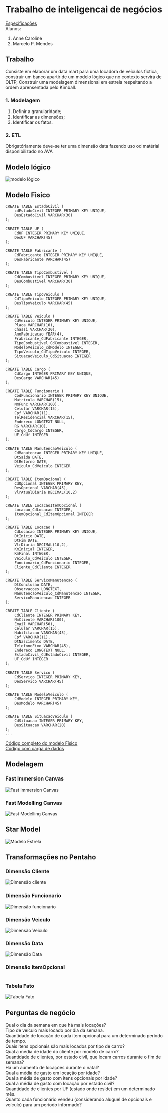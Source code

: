 # Trabalho de inteligencai de negócios

[Especificações](./IN-Primeirotrabalho.pdf)  
Alunos: 
1. Anne Caroline  
2. Marcelo P. Mendes 
## Trabalho
Consiste em elaborar um data mart para uma locadora de veículos fictica, construir um banco apartir de um modelo lógico que no contexto servirá de OLTP, Construir uma modelagem dimensional em estrela respeitando a ordem aprensentada pelo Kimball.
### 1. Modelagem
1. Definir a granularidade;
2. Identificar as dimensões;
3. Identificar os fatos.

### 2. ETL
Obrigatóriamente deve-se ter uma dimensão data fazendo uso od matérial disponibilizado no AVA


## Modelo lógico 
![modelo lógico](./Trabalho_IN.png)
## Modelo Fisico
```
CREATE TABLE EstadoCivil (
    cdEstadoCivil INTEGER PRIMARY KEY UNIQUE,
    DesEstadoCivil VARCHAR(30)
);

CREATE TABLE UF (
    CdUF INTEGER PRIMARY KEY UNIQUE,
    DesUF VARCHAR(45)
);

CREATE TABLE Fabricante (
    CdFabricante INTEGER PRIMARY KEY UNIQUE,
    DesFabricante VARCHAR(45)
);

CREATE TABLE TipoCombustivel (
    CdCombustivel INTEGER PRIMARY KEY UNIQUE,
    DesCombustivel VARCHAR(30)
);

CREATE TABLE TipoVeiculo (
    CdTipoVeiculo INTEGER PRIMARY KEY UNIQUE,
    DesTipoVeiculo VARCHAR(45)
);

CREATE TABLE Veiculo (
    CdVeiculo INTEGER PRIMARY KEY UNIQUE,
    Placa VARCHAR(10),
    Chassi VARCHAR(20),
    AnoFabricacao YEAR(4),
    Frabricante_CdFabricante INTEGER,
    TipoCombustivel_CdCombustivel INTEGER,
    ModeloVeiculo_cdModelo INTEGER,
    TipoVeiculo_CdTipoVeiculo INTEGER,
    SituacaoVeiculo_CdSituacao INTEGER
);

CREATE TABLE Cargo (
    CdCargo INTEGER PRIMARY KEY UNIQUE,
    DesCargo VARCHAR(45)
);

CREATE TABLE Funcionario (
    CodFuncionario INTEGER PRIMARY KEY UNIQUE,
    Matricula VARCHAR(15),
    NmFunc VARCHAR(100),
    Celular VARCHAR(15),
    Cpf VARCHAR(11),
    TelResidencial VARCHAR(15),
    Endereco LONGTEXT NULL,
    RG VARCHAR(10),
    Cargo_CdCargo INTEGER,
    UF_CdUf INTEGER
);

CREATE TABLE ManutencaoVeiculo (
    CdManutencao INTEGER PRIMARY KEY UNIQUE,
    DtSaida DATE,
    DtRetorno DATE,
    Veiculo_CdVeiculo INTEGER
);

CREATE TABLE ItemOpcional (
    CdOpcional INTEGER PRIMARY KEY,
    DesOpcional VARCHAR(45),
    VlrAtualDiaria DECIMAL(10,2)
);

CREATE TABLE LocacaoItemOpcional (
    Locacao_CdLocacao INTEGER,
    ItemOpcional_CdItemOpcional INTEGER
);

CREATE TABLE Locacao (
    CdLocacao INTEGER PRIMARY KEY UNIQUE,
    DtInicio DATE,
    DtFim DATE,
    VlrDiaria DECIMAL(10,2),
    KmInicial INTEGER,
    KmFinal INTEGER,
    Veiculo_CdVeiculo INTEGER,
    Funcionario_CdFuncionario INTEGER,
    Cliente_CdCliente INTEGER
);

CREATE TABLE ServicoManutencao (
    DtConclusao DATE,
    Observacoes LONGTEXT,
    ManutencaoVeiculo_CdManutencao INTEGER,
    ServicoManutencao INTEGER
);

CREATE TABLE Cliente (
    CdCliente INTEGER PRIMARY KEY,
    NmCliente VARCHAR(100),
    Email VARCHAR(50),
    Celular VARCHAR(15),
    Habilitacao VARCHAR(45),
    Cpf VARCHAR(11),
    DtNascimento DATE,
    TelefoneFixo VARCHAR(45),
    Endereco LONGTEXT NULL,
    EstadoCivil_CdEstadoCivil INTEGER,
    UF_CdUf INTEGER
);

CREATE TABLE Servico (
    CdServico INTEGER PRIMARY KEY,
    DesServico VARCHAR(45)
);

CREATE TABLE ModeloVeiculo (
    CdModelo INTEGER PRIMARY KEY,
    DesModelo VARCHAR(45)
);

CREATE TABLE SituacaoVeiculo (
    CdSituacao INTEGER PRIMARY KEY,
    DesSituacao VARCHAR(20)
);
... 
```
[Código completo do modelo Físico](./MODELO_FISICO.sql)  
[Código com carga de dados](./insert.sql)
## Modelagem
### Fast Immersion Canvas
![Fast Immersion Canvas](./LocadoraFIC.png)

### Fast Modelling Canvas
![Fast Modelling Canvas](./LocadoraFMC.png)

## Star Model
![Modelo Estrela](Star_model.png)

## Transformações no Pentaho
### Dimensão Cliente  
![Dimensão cliente](./pentaho/img/dim_cliente.png)

### Dimensão Funcionario
![Dimensão funcionario](./pentaho/img/dim_funcionario.png)

### Dimensão Veiculo
![Dimensão Veiculo](pentaho/img/dim_veiculo.png)

### Dimensão Data
![Dimensão Data](pentaho/img/dim_data.png)
### Dimensão itemOpcional
![]()

### Tabela Fato
![Tabela Fato](pentaho/img/tabela_fato.png)

## Perguntas de negócio
Qual o dia da semana em que há mais locações?  
Tipo de veículo mais locado por dia da semana.  
Quantidade de locação de cada item opcional para um determinado período de tempo.  
Quais itens opcionais são mais locados por tipo de carro?  
Qual a média de idade do cliente por modelo de carro?  
Quantidade de clientes, por estado civil, que locam carros durante o fim de semana?  
Há um aumento de locações durante o natal?  
Qual a média de gasto em locação por idade?  
Qual a média de gasto com itens opcionais por idade?  
Qual a média de gasto com locação por estado civil?  
Quantidade de clientes por UF (estado onde reside) em um determinado mês.  
Quanto cada funcionário vendeu (considerando aluguel de opcionais e veículo) para um
período informado?  